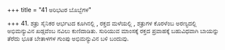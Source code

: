 +++
title = "41 ಅರಿಭಟರ ಬೊಬ್ಬೆಗಳ"

+++
41. ಶತ್ರು ಸೈನಿಕರ ಆರ್ಭಟದ ಕೂಗಿನಲ್ಲಿ , ರಕ್ತದ ಮಳೆಯಲ್ಲಿ , ಶತ್ರುಗಳ ಕೊರಳೆಂಬ ಅರಣ್ಯದಲ್ಲಿ ಅಭಿಮನ್ಯುವಿನ ಖಡ್ಗವೆಂಬ ನವಿಲು ಕುಣಿದಾಡಿತು. ಸುರಿಯುವ ಮಾಂಸಕ್ಕೆ ರಕ್ತದ ಪ್ರವಾಹಕ್ಕೆ   ಬಹುವಿಧವಾಗಿ  ಬಾಯನ್ನು ತೆರೆದು ಭೂತ ಬೇತಾಳಗಳ ಗುಂಪು ಅಭಿಮನ್ಯುವಿನ ಬಳಿ ಬಂದುವು.